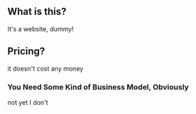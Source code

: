 
## What is this?

It's a website, dummy!

## Pricing?

it doesn't cost any money

### You Need Some Kind of Business Model, Obviously

not yet I don't